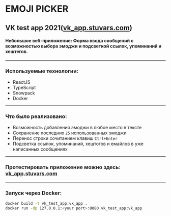 # EMOJI PICKER

## VK test app 2021([vk_app.stuvars.com](https://vk_app.stuvars.com))

#### Небольшое веб-приложение: Форма ввода сообщений с возможностью выбора эмоджи и подсветкой ссылок, упоминаний и хештегов.

---

### Используемые технологии:

- ReactJS
- TypeScript
- Snowpack
- Docker

---

### Что было реализовано:

- Возможность добавления эмоджи в любое место в тексте
- Сохранение последних `25` использованных эмоджи
- Перенос строки сочитанием клавиш `Ctrl+Enter`
- Подсветка ссылок, упоминаний, хештогов и емайлов в уже написанных сообщениях

---

### Протестировать приложение можно здесь: [vk_app.stuvars.com](https://vk_app.stuvars.com)

---

### Запуск через Docker:

```bash
docker build -t vk_test_app:vk_app .
docker run -dp 127.0.0.1:<your port>:8080 vk_test_app:vk_app
```

